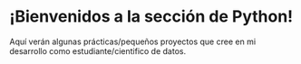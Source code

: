 # ¡Bienvenidos a la sección de Python!
Aquí verán algunas prácticas/pequeños proyectos que cree en mi desarrollo como estudiante/cientifico de datos.
